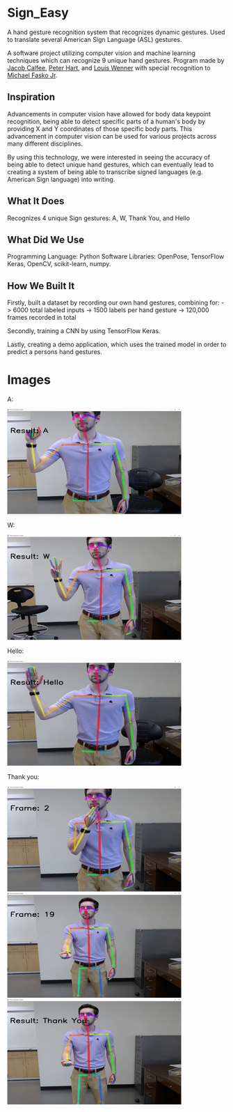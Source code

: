 # Sign_Easy
A hand gesture recognition system that recognizes dynamic gestures. Used to translate several American Sign Language (ASL) gestures. 

A software project utilizing computer vision and machine learning techniques which can recognize 9 unique hand gestures. Program made by [Jacob Calfee](https://github.com/jacobcalf/), [Peter Hart](https://github.com/PeterHart23), and [Louis Wenner](https://github.com/novonn) with special recognition to [Michael Fasko Jr](https://github.com/Fasko).

## Inspiration
Advancements in computer vision have allowed for body data keypoint recognition, being able to detect specific parts of a human's body by providing X and Y coordinates of those specific body parts. This advancement in computer vision can be used for various projects across many different disciplines.

By using this technology, we were interested in seeing the accuracy of being able to detect unique hand gestures, which can eventually lead to creating a system of being able to transcribe signed languages (e.g. American Sign language) into writing.


## What It Does
Recognizes 4 unique Sign gestures: A, W, Thank You, and Hello

## What Did We Use
Programming Language: Python
Software Libraries: OpenPose, TensorFlow Keras, OpenCV, scikit-learn, numpy.

## How We Built It
 Firstly, built a dataset by recording our own hand gestures, combining for:
  -> 6000 total labeled inputs
  -> 1500 labels per hand gesture
  -> 120,000 frames recorded in total

Secondly, training a CNN by using TensorFlow Keras. 

Lastly, creating a demo application, which uses the trained model in order to predict a persons hand gestures.

# Images

A: &nbsp;

![](images/A.png "A")

W: &nbsp;

![](images/W.png "W")

Hello: &nbsp;

![](images/hello.png "Hello")

Thank you: &nbsp;

![](images/thankyou1.png "thankyou1")
![](images/thankyou2.png "thankyou2")
![](images/thankyou3.png "thankyou3")
